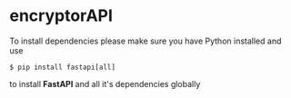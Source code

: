 # encryptorAPI
To install dependencies please make sure you have Python installed and use

`$ pip install fastapi[all]`

to install **FastAPI** and all it's dependencies globally
